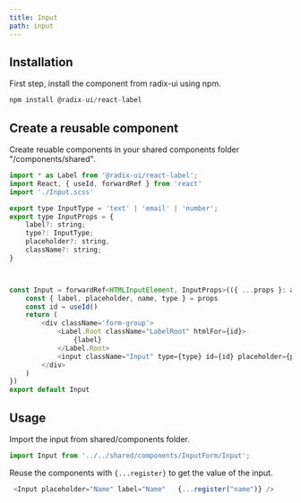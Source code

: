 ```yaml
---
title: Input
path: input
---
```



## Installation
First step, install the component from radix-ui using npm.

```js
npm install @radix-ui/react-label

```


## Create a reusable component
Create reuable components in your shared components folder "/components/shared".

```js
import * as Label from '@radix-ui/react-label';
import React, { useId, forwardRef } from 'react'
import './Input.scss'

export type InputType = 'text' | 'email' | 'number';
export type InputProps = {
    label?: string;
    type?: InputType;
    placeholder?: string,
    className?: string;
}



const Input = forwardRef<HTMLInputElement, InputProps>(({ ...props }: any, ref) => {
    const { label, placeholder, name, type } = props
    const id = useId()
    return (
        <div className='form-group'>
            <Label.Root className="LabelRoot" htmlFor={id}>
                {label}
            </Label.Root>
            <input className="Input" type={type} id={id} placeholder={placeholder} name={name} ref={ref} {...props} />
        </div>
    )
})
export default Input
```


## Usage

Import the input from shared/components folder.
```js
import Input from '../../shared/components/InputForm/Input';
```

Reuse the components with `{...register}` to get the value of the input.
 

```js
 <Input placeholder="Name" label="Name"   {...register("name")} />
```

